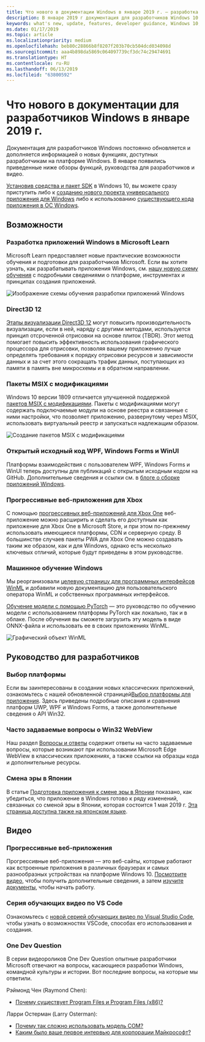 ```yaml
---
title: Что нового в документации Windows в январе 2019 г. — разработка приложений UWP
description: В январе 2019 г документация для разработчиков Windows 10 пополнилась описанием новых возможностей, видеоматериалами и руководствами для разработчиков.
keywords: what's new, update, features, developer guidance, Windows 10, january
ms.date: 01/17/2019
ms.topic: article
ms.localizationpriority: medium
ms.openlocfilehash: beb80c28866b8f8207f203b70cb504dcd034098d
ms.sourcegitcommit: aaa4b898da5869c064097739cf3dc74c29474691
ms.translationtype: HT
ms.contentlocale: ru-RU
ms.lasthandoff: 06/13/2019
ms.locfileid: "63800592"
---
```

# <a name="whats-new-in-the-windows-developer-docs-in-january-2019"></a>Что нового в документации для разработчиков Windows в январе 2019 г.

Документация для разработчиков Windows постоянно обновляется и дополняется информацией о новых функциях, доступных разработчикам на платформе Windows. В январе появились приведенные ниже обзоры функций, руководства для разработчиков и видео.

[Установив средства и пакет SDK](https://go.microsoft.com/fwlink/?LinkId=821431) в Windows 10, вы можете сразу приступить либо к [созданию нового проекта универсального приложения для Windows](../get-started/create-uwp-apps.md) либо к использованию [существующего кода приложения в ОС Windows](../porting/index.md).

## <a name="features"></a>Возможности

### <a name="windows-development-on-microsoft-learn"></a>Разработка приложений Windows в Microsoft Learn

Microsoft Learn предоставляет новые практические возможности обучения и подготовки для разработчиков Microsoft. Если вы хотите узнать, как разрабатывать приложения Windows, см. [нашу новую схему обучения](https://docs.microsoft.com/learn/paths/develop-windows10-apps/) с подробными сведениями о платформе, инструментах и принципах создания приложений.

![Изображение схемы обучения разработки приложений Windows](images/windows-learn.png)

### <a name="direct-3d-12"></a>Direct3D 12

[Этапы визуализации Direct3D 12](/windows/desktop/direct3d12/direct3d-12-render-passes) могут повысить производительность визуализации, если в ней, наряду с другими методами, используется принцип отсроченной отрисовки на основе плиток (TBDR). Этот метод помогает повысить эффективность использования графического процессора для отрисовки, позволяя вашему приложению лучше определять требования к порядку отрисовки ресурсов и зависимости данных и за счет этого сокращать трафик данных, поступающих из памяти в память вне микросхемы и в обратном направлении.

### <a name="msix-modification-packages"></a>Пакеты MSIX с модификациями

Windows 10 версии 1809 отличается улучшенной поддержкой [пакетов MSIX с модификациями](https://docs.microsoft.com/windows/msix/modification-package-1809-update). Пакеты с модификациями могут содержать подключаемые модули на основе реестра и связанные с ними настройки, что позволяет приложению, развернутому через MSIX, использовать виртуальный реестр и запускаться надлежащим образом.

![Создание пакетов MSIX с модификациями](images/msix-modification-package.png)

### <a name="open-source-of-wpf-windows-forms-and-winui"></a>Открытый исходный код WPF, Windows Forms и WinUI

Платформы взаимодействия с пользователем WPF, Windows Forms и WinUI теперь доступны для публикаций с открытым исходным кодом на GitHub. Дополнительные сведения и ссылки см. в [блоге о сборке приложений Windows](https://blogs.windows.com/buildingapps/2018/12/04/announcing-open-source-of-wpf-windows-forms-and-winui-at-microsoft-connect-2018/#OKZjJs1VVTrMMtkL.97).

### <a name="progressive-web-apps-for-xbox"></a>Прогрессивные веб-приложения для Xbox

С помощью [прогрессивных веб-приложений для Xbox One](https://docs.microsoft.com/microsoft-edge/progressive-web-apps/xbox-considerations) веб-приложение можно расширить и сделать его доступным как приложение для Xbox One в Microsoft Store, и при этом по-прежнему использовать имеющиеся платформы, CDN и серверную среду. В большинстве случаев пакеты PWA для Xbox One можно создавать таким же образом, как и для Windows, однако есть несколько ключевых отличий, которые будут приведены в этом руководстве.

### <a name="windows-machine-learning"></a>Машинное обучение Windows

Мы реорганизовали [целевую страницу для программных интерфейсов WinML](https://docs.microsoft.com/windows/ai/api-reference) и добавили новую документацию для пользовательского оператора WinML и собственных программных интерфейсов.

[Обучение модели с помощью PyTorch](https://docs.microsoft.com/windows/ai/train-model-pytorch) — это руководство по обучению модели с использованием платформы PyTorch как локально, так и в облаке. После обучения вы сможете загрузить эту модель в виде ONNX-файла и использовать ее в своих приложениях WinML.

![Графический объект WinML](images/winml-graphic.png)

## <a name="developer-guidance"></a>Руководство для разработчиков

### <a name="choose-your-platform"></a>Выбор платформы

Если вы заинтересованы в создании новых классических приложений, ознакомьтесь с нашей обновленной страницей[Выбор платформы для приложения](https://docs.microsoft.com/windows/desktop/choose-your-technology). Здесь приведены подробные описания и сравнения платформ UWP, WPF и Windows Forms, а также дополнительные сведения о API Win32.

### <a name="faqs-on-win32-webview"></a>Часто задаваемые вопросы о Win32 WebView

Наш раздел [Вопросы и ответы](https://docs.microsoft.com/windows/communitytoolkit/controls/wpf-winforms/webview#frequently-asked-questions-faqs) содержит ответы на часто задаваемые вопросы, которые возникают при использовании Microsoft Edge WebView в классических приложениях, а также ссылки на образцы кода и дополнительные ресурсы.

### <a name="japanese-era-change"></a>Смена эры в Японии

В статье [Подготовка приложения к смене эры в Японии](../design/globalizing/japanese-era-change.md) показано, как убедиться, что приложение в Windows готово к ряду изменений, связанных со сменой эры в Японии, которая состоится 1 мая 2019 г. [Эта страница доступна также на японском языке](https://docs.microsoft.com/ja-jp/windows/uwp/design/globalizing/japanese-era-change).

## <a name="videos"></a>Видео

### <a name="progressive-web-apps"></a>Прогрессивные веб-приложения

Прогрессивные веб-приложения — это веб-сайты, которые работают как встроенные приложения в различных браузерах и самых разнообразных устройствах на платформе Windows 10. [Посмотрите видео](https://youtu.be/ugAewC3308Y), чтобы получить дополнительные сведения, а затем [изучите документы](https://aka.ms/Windows-PWA), чтобы начать работу.

### <a name="vs-code-series"></a>Серия обучающих видео по VS Code

Ознакомьтесь с [новой серией обучающих видео по Visual Studio Code](https://www.youtube.com/playlist?list=PLlrxD0HtieHjQX77y-0sWH9IZBTmv1tTx), чтобы узнать о возможностях VSCode, способах его использования и создания.

### <a name="one-dev-question"></a>One Dev Question

В серии видеороликов One Dev Question опытные разработчики Microsoft отвечают на вопросы, касающиеся разработки Windows, командной культуры и истории. Вот последние вопросы, на которые мы ответили.

Рэймонд Чен (Raymond Chen):

* [Почему существует Program Files и Program Files (x86)?](https://youtu.be/N7o9eJpFYco)

Ларри Остерман (Larry Osterman):

* [Почему так сложно использовать модель COM?](https://youtu.be/-gkXAV-StVA )
* [Каким было ваше первое интервью для корпорации Майкрософт?](https://youtu.be/qRb6otsHG5c)
